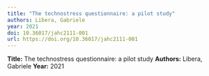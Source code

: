 ```yaml
---
title: "The technostress questionnaire: a pilot study"
authors: Libera, Gabriele
year: 2021
doi: 10.36017/jahc2111-001
url: https://doi.org/10.36017/jahc2111-001
---
```

**Title:** The technostress questionnaire: a pilot study
**Authors:** Libera, Gabriele
**Year:** 2021